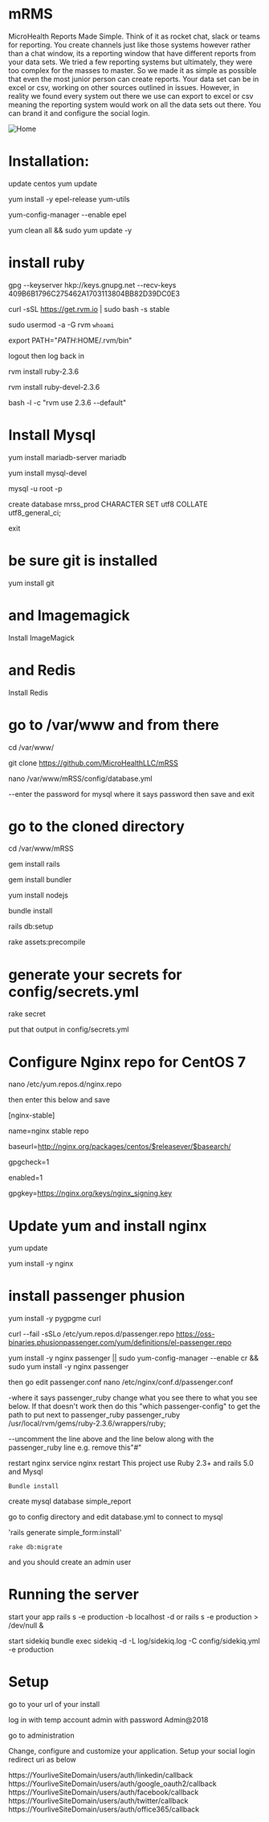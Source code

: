 # mRMS
MicroHealth Reports Made Simple.  Think of it as rocket chat, slack or teams for reporting.  You create channels just like those systems however rather than a chat window, its a reporting window that have different reports from your data sets.  We tried a few reporting systems but ultimately, they were too complex for the masses to master.  So we made it as simple as possible that even the most junior person can create reports.  Your data set can be in excel or csv, working on other sources outlined in issues.  However, in reality we found every system out there we use can export to excel or csv meaning the reporting system would work on all the data sets out there. You can brand it and configure the social login.

![Home](home.png)

# Installation:

update centos
yum update

yum install -y epel-release yum-utils

yum-config-manager --enable epel

yum clean all && sudo yum update -y

# install ruby

gpg --keyserver hkp://keys.gnupg.net --recv-keys 409B6B1796C275462A1703113804BB82D39DC0E3

curl -sSL https://get.rvm.io | sudo bash -s stable

sudo usermod -a -G rvm `whoami`

export PATH="$PATH:$HOME/.rvm/bin"

logout then log back in

rvm install ruby-2.3.6

rvm install ruby-devel-2.3.6

bash -l -c "rvm use 2.3.6 --default"

# Install Mysql
yum install mariadb-server mariadb

yum install mysql-devel

mysql -u root -p

create database mrss_prod CHARACTER SET utf8 COLLATE utf8_general_ci;

exit

# be sure git is installed
yum install git

# and Imagemagick
Install ImageMagick

# and Redis
Install Redis

# go to /var/www and from there
cd /var/www/

git clone https://github.com/MicroHealthLLC/mRSS

nano /var/www/mRSS/config/database.yml

--enter the password for mysql where it says password then save and exit

# go to the cloned directory
cd /var/www/mRSS

gem install rails

gem install bundler

yum install nodejs

bundle install

rails db:setup

rake assets:precompile

# generate your secrets for config/secrets.yml
rake secret

put that output in config/secrets.yml

#  Configure Nginx repo for CentOS 7
nano /etc/yum.repos.d/nginx.repo

then enter this below and save


[nginx-stable]

name=nginx stable repo

baseurl=http://nginx.org/packages/centos/$releasever/$basearch/

gpgcheck=1

enabled=1

gpgkey=https://nginx.org/keys/nginx_signing.key



# Update yum and install nginx
yum update

yum install -y nginx

# install passenger phusion
yum install -y pygpgme curl

curl --fail -sSLo /etc/yum.repos.d/passenger.repo https://oss-binaries.phusionpassenger.com/yum/definitions/el-passenger.repo

yum install -y nginx passenger || sudo yum-config-manager --enable cr && sudo yum install -y nginx passenger

then go edit passenger.conf
nano /etc/nginx/conf.d/passenger.conf

-where it says passenger_ruby change what you see there to what you see below. If that doesn't work then do this "which passenger-config" to get the path to put next to passenger_ruby
passenger_ruby /usr/local/rvm/gems/ruby-2.3.6/wrappers/ruby;

--uncomment the line above and the line below along with the passenger_ruby line e.g. remove this"#"

restart nginx
service nginx restart
This project use Ruby 2.3+ and rails 5.0 and Mysql 



`Bundle install`

create mysql database simple_report

go to config directory and edit database.yml to connect to mysql

'rails generate simple_form:install'

`rake db:migrate`

and you should create an admin user 



# Running the server

start your app rails s -e production -b localhost -d 
or 
rails s -e production > /dev/null &

start sidekiq bundle exec sidekiq -d -L log/sidekiq.log -C config/sidekiq.yml -e production

# Setup
go to your url of your install

log in with temp account admin with password Admin@2018

go to administration

Change, configure and customize your application. Setup your social login redirect uri as below

https://YourliveSiteDomain/users/auth/linkedin/callback
https://YourliveSiteDomain/users/auth/google_oauth2/callback
https://YourliveSiteDomain/users/auth/facebook/callback
https://YourliveSiteDomain/users/auth/twitter/callback
https://YourliveSiteDomain/users/auth/office365/callback

